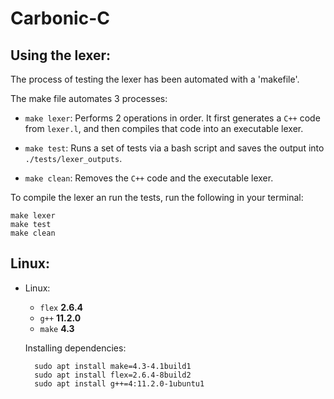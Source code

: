 # Carbonic-C

## Using the lexer:
The process of testing the lexer has been automated with a 'makefile'. 

The make file automates 3 processes:

- `make lexer`: Performs 2 operations in order. It first generates a `C++` code from `lexer.l`, and then compiles that code into an executable lexer.

- `make test`: Runs a set of tests via a bash script and saves the output into `./tests/lexer_outputs`.

- `make clean`: Removes the `C++` code and the executable lexer. 

To compile the lexer an run the tests, run the following in your terminal:

    make lexer
    make test
    make clean

## Linux:
- Linux:
    - `flex` **2.6.4**
    - `g++` **11.2.0**
    - `make` **4.3**

    Installing dependencies:

        sudo apt install make=4.3-4.1build1
        sudo apt install flex=2.6.4-8build2
        sudo apt install g++=4:11.2.0-1ubuntu1